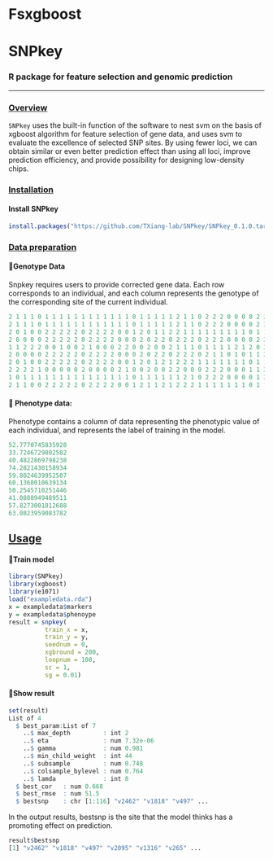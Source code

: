 # Fsxgboost
# SNPkey
### R package for feature selection and genomic prediction

------------------------------------------------------------------------
### <u>Overview</u>

`SNPkey` uses the built-in function of the software to nest svm on the basis of xgboost algorithm for feature selection of gene data, and uses svm to evaluate the excellence of selected SNP sites. By using fewer loci, we can obtain similar or even better prediction effect than using all loci, improve prediction efficiency, and provide possibility for designing low-density chips.

### <u>Installation</u>

#### Install SNPkey

```R
install.packages("https://github.com/TXiang-lab/SNPkey/SNPkey_0.1.0.tar.gz",repos=NULL)
```
### <u>Data preparation</u>

#### 🌈Genotype Data

Snpkey requires users to provide corrected gene data. Each row corresponds to an individual, and each column represents the genotype of the corresponding site of the current individual.

``` R
2 1 1 1 0 1 1 1 1 1 1 1 1 1 1 1 1 0 1 1 1 1 1 2 1 1 0 2 2 2 0 0 0 0 2 2 0 2 0 2 2 2 0 2 0 2 0 0 0 2 0 0 0
2 1 1 1 0 1 1 1 1 1 1 1 1 1 1 1 1 0 1 1 1 1 1 2 1 1 0 2 2 2 0 0 0 0 2 2 0 2 0 2 2 2 0 2 0 2 0 0 0 2 0 0 0 
2 0 1 0 0 2 2 2 2 2 0 2 2 2 2 0 0 1 2 0 1 1 2 2 1 1 1 1 1 1 1 1 1 0 1 1 0 1 1 2 2 2 1 1 0 2 0 0 0 2 0 0 1 
2 0 0 0 0 2 2 2 2 2 0 2 2 2 2 0 0 0 2 0 2 2 0 2 2 2 0 2 2 2 0 0 0 0 2 2 0 2 0 2 2 2 0 2 0 2 0 0 0 2 0 0 0 
1 1 2 2 2 0 0 1 0 0 2 1 0 0 0 2 2 0 0 2 0 0 2 1 1 1 0 1 1 1 1 2 1 2 0 2 2 1 1 1 1 1 1 2 0 1 1 1 1 1 1 0 1 
2 0 0 0 0 2 2 2 2 2 0 2 2 2 2 0 0 0 2 0 2 2 0 2 2 2 0 2 1 1 0 1 0 1 1 2 0 2 0 2 2 2 0 2 0 2 0 0 0 2 0 0 0 
2 0 1 0 0 2 2 2 2 2 0 2 2 2 2 0 0 1 2 0 1 2 1 2 2 2 1 1 1 1 1 1 1 0 1 1 0 1 1 2 2 2 1 1 0 2 0 0 0 2 0 0 1 
2 2 2 2 1 0 0 0 0 0 2 0 0 0 0 2 1 0 0 2 0 0 2 2 0 0 0 2 2 2 0 0 0 1 1 2 0 2 0 2 2 2 0 2 0 2 0 0 0 2 0 0 1 
1 0 1 1 1 1 1 1 1 1 1 1 1 1 1 1 1 0 1 1 1 1 1 1 2 1 0 2 2 2 0 0 0 0 1 2 0 2 0 2 2 2 0 2 0 2 0 0 0 2 0 0 0 
2 1 1 0 0 2 2 2 2 2 0 2 2 2 2 0 0 1 2 1 1 2 1 2 2 2 1 1 1 1 1 1 1 0 1 1 0 1 1 2 2 2 1 1 0 2 0 0 0 2 0 0 1 
```

#### 🌈 Phenotype data:

Phenotype contains a column of data representing the phenotypic value of each individual, and represents the label of training in the model.

``` R
52.7770745835928
33.7246729802582
40.4822869798238
74.2821430158934
59.8024639952507
60.1368010639134
50.2545710251446
41.0888949489511
57.8273001812688
63.0823959083782
```

## <u>Usage</u>

#### 🌈Train model

``` R
library(SNPkey)
library(xgboost)
library(e1071)
load("exampledata.rda")
x = exampledata$markers
y = exampledata$phenoype
result = snpkey(
          train_x = x,
          train_y = y,
          seednum = 0,
          xgbround = 200,
          loopnum = 100,
          sc = 1,
          sg = 0.01)
```


#### 🌈Show result

``` R
set(result)
List of 4
  $ best_param:List of 7
    ..$ max_depth         : int 2
    ..$ eta               : num 7.32e-06
    ..$ gamma             : num 0.981
    ..$ min_child_weight  : int 44
    ..$ subsample         : num 0.748
    ..$ colsample_bylevel : num 0.764
    ..$ lamda             : int 8
  $ best_cor   : num 0.668
  $ best_rmse  : num 51.5
  $ bestsnp    : chr [1:116] "v2462" "v1818" "v497" ... 
```
In the output results, bestsnp is the site that the model thinks has a promoting effect on prediction.
```R
result$bestsnp
[1] "v2462" "v1818" "v497" "v2095" "v1316" "v265" ...
```
